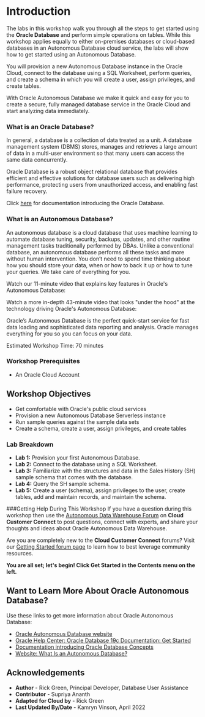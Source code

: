 # Introduction                                   

The labs in this workshop walk you through all the steps to get started using the **Oracle Database** and perform simple operations on tables. While this workshop applies equally to either on-premises databases or cloud-based databases in an Autonomous Database cloud service, the labs will show how to get started using an Autonomous Database.

You will provision a new Autonomous Database instance in the Oracle Cloud, connect to the database using a SQL Worksheet, perform queries, and create a schema in which you will create a user, assign privileges, and create tables.

With Oracle Autonomous Database we make it quick and easy for you to create a secure, fully managed database service in the Oracle Cloud and start analyzing data immediately.

### **What is an Oracle Database?**
In general, a database is a collection of data treated as a unit. A database management system (DBMS) stores, manages and retrieves a large amount of data in a multi-user environment so that many users can access the same data concurrently.

Oracle Database is a robust object relational database that provides efficient and effective solutions for database users such as delivering high performance, protecting users from unauthorized access, and enabling fast failure recovery.

Click [here](https://docs.oracle.com/en/database/oracle/oracle-database/19/cncpt/introduction-to-oracle-database.html#GUID-A42A6EF0-20F8-4F4B-AFF7-09C100AE581E) for documentation introducing the Oracle Database.

### **What is an Autonomous Database?**
An autonomous database is a cloud database that uses machine learning to automate database tuning, security, backups, updates, and other routine management tasks traditionally performed by DBAs. Unlike a conventional database, an autonomous database performs all these tasks and more without human intervention. You don’t need to spend time thinking about how you should store your data, when or how to back it up or how to tune your queries. We take care of everything for you.

Watch our 11-minute video that explains key features in Oracle's Autonomous Database:

[](youtube:c-DUIePFKco)

Watch a more in-depth 43-minute video that looks "under the hood" at the technology driving Oracle's Autonomous Database:

[](youtube:2ZPTNtoXVQ8)

Oracle’s Autonomous Database is the perfect quick-start service for fast data loading and sophisticated data reporting and analysis. Oracle manages everything for you so you can focus on your data.

Estimated Workshop Time: 70 minutes

### Workshop Prerequisites
- An Oracle Cloud Account

## Workshop Objectives
- Get comfortable with Oracle's public cloud services
- Provision a new Autonomous Database Serverless instance
- Run sample queries against the sample data sets
- Create a schema, create a user, assign privileges, and create tables

### Lab Breakdown
- **Lab 1:** Provision your first Autonomous Database.
- **Lab 2:** Connect to the database using a SQL Worksheet.
- **Lab 3:** Familiarize with the structures and data in the Sales History (SH) sample schema that comes with the database.
- **Lab 4:** Query the SH sample schema.
- **Lab 5:** Create a user (schema), assign privileges to the user, create tables, add and maintain records, and maintain the schema.

###Getting Help During This Workshop
If you have a question during this workshop then use the [Autonomous Data Warehouse Forum](https://community.oracle.com/customerconnect/categories/oci-autonomous-database) on **Cloud Customer Connect** to post questions, connect with experts, and share your thoughts and ideas about Oracle Autonomous Data Warehouse.

Are you are completely new to the **Cloud Customer Connect**</a> forums? Visit our [Getting Started forum page](https://cloudcustomerconnect.oracle.com/pages/1f00b02b84) to learn how to best leverage community resources.

**You are all set; let's begin! Click Get Started in the Contents menu on the left.**

## Want to Learn More About Oracle Autonomous Database?

Use these links to get more information about Oracle Autonomous Database:

- [Oracle Autonomous Database website](https://www.oracle.com/database/autonomous-database.html)
- [Oracle Help Center: Oracle Database 19c Documentation: Get Started](https://docs.oracle.com/en/database/oracle/oracle-database/19/index.html)
- [Documentation introducing Oracle Database Concepts](https://docs.oracle.com/en/database/oracle/oracle-database/19/cncpt/introduction-to-oracle-database.html#GUID-A42A6EF0-20F8-4F4B-AFF7-09C100AE581E)
- [Website: What Is an Autonomous Database?](https://www.oracle.com/database/what-is-autonomous-database.html)

## Acknowledgements

- **Author** - Rick Green, Principal Developer, Database User Assistance
- **Contributor** - Supriya Ananth
- **Adapted for Cloud by** - Rick Green
- **Last Updated By/Date** - Kamryn Vinson, April 2022
